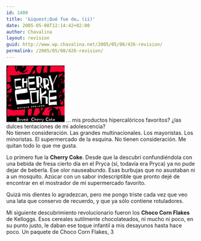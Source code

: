 ```yaml
---
id: 1400
title: '&iquest;Qué fue de… (ii)'
date: 2005-05-08T12:14:42+02:00
author: Chavalina
layout: revision
guid: http://www.wp.chavalina.net/2005/05/08/426-revision/
permalink: /2005/05/08/426-revision/
---
```

<img class="imgizqda" src="/imagenes/fotos/cherrycoke.jpg" alt="Cherry Coke" /> … mis productos hipercalóricos favoritos? &iquest;las dulces tentaciones de mi adolescencia?  
No tienen consideración. Las grandes multinacionales. Los mayoristas. Los minoristas. El supermercado de la esquina. No tienen consideración. Me quitan todo lo que me gusta. 

Lo primero fue la **Cherry Coke**. Desde que la descubr&iacute; confundiéndola con una bebida de fresa cierto d&iacute;a en el Pryca (s&iacute;, todav&iacute;a era Pryca) ya no pude dejar de beberla. Ese olor nauseabundo. Esas burbujas que no asustaban ni a un mosquito. Az&uacute;car con un sabor indescriptible que pronto dejé de encontrar en el mostrador de mi supermercado favorito. 

Quizá mis dientes lo agradezcan, pero me pongo triste cada vez que veo una lata que conservo de recuerdo, y que ya sólo contiene rotuladores.

Mi siguiente descubrimiento revolucionario fueron los **Choco Corn Flakes** de Kelloggs. Esos cereales sutilmente chocolateados, ni mucho ni poco, en su punto justo, le daban ese toque infantil a mis desayunos hasta hace poco. Un paquete de Choco Corn Flakes, 3